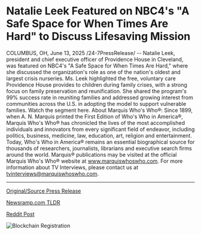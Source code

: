 # Natalie Leek Featured on NBC4's "A Safe Space for When Times Are Hard" to Discuss Lifesaving Mission

COLUMBUS, OH, June 13, 2025 /24-7PressRelease/ -- Natalie Leek, president and chief executive officer of Providence House in Cleveland, was featured on NBC4's "A Safe Space for When Times Are Hard," where she discussed the organization's role as one of the nation's oldest and largest crisis nurseries. Ms. Leek highlighted the free, voluntary care Providence House provides to children during family crises, with a strong focus on family preservation and reunification. She shared the program's 99% success rate in reuniting families and addressed growing interest from communities across the U.S. in adopting the model to support vulnerable families.  Watch the segment here.  About Marquis Who's Who®:  Since 1899, when A. N. Marquis printed the First Edition of Who's Who in America®, Marquis Who's Who® has chronicled the lives of the most accomplished individuals and innovators from every significant field of endeavor, including politics, business, medicine, law, education, art, religion and entertainment. Today, Who's Who in America® remains an essential biographical source for thousands of researchers, journalists, librarians and executive search firms around the world. Marquis® publications may be visited at the official Marquis Who's Who® website at www.marquiswhoswho.com. For more information about TV Interviews, please contact us at tvinterviews@marquiswhoswho.com. 

---

[Original/Source Press Release](https://www.24-7pressrelease.com/press-release/523777/natalie-leek-featured-on-nbc4s-a-safe-space-for-when-times-are-hard-to-discuss-lifesaving-mission)
                    

[Newsramp.com TLDR](https://newsramp.com/curated-news/providence-house-s-99-success-rate-in-family-reunification-featured-on-nbc4/5368e5c93dbee859201aba2f96cca536) 

 



[Reddit Post](https://www.reddit.com/r/newsramp/comments/1la9rpb/providence_houses_99_success_rate_in_family/) 



![Blockchain Registration](https://cdn.newsramp.app/24-7PressRelease/qrcode/256/13/take6aGN.webp)